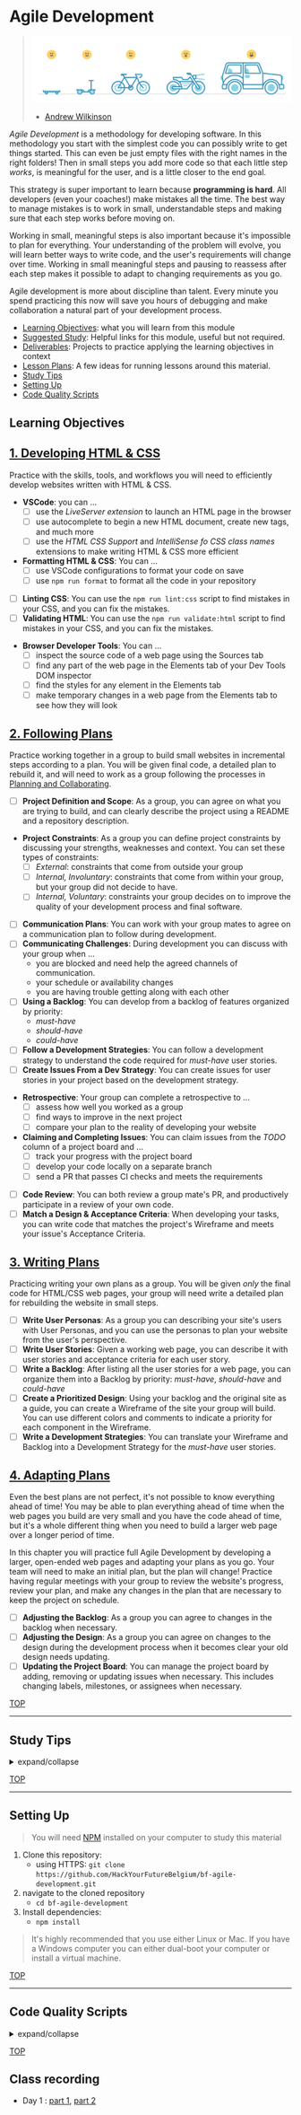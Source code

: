 # Agile Development

> ![skateboard, bike, car](./assets/skateboard-bike-car.png)
>
> - [Andrew Wilkinson](https://awilkinson.medium.com/skateboard-bike-car-6bec841ed96e)

_Agile Development_ is a methodology for developing software. In this
methodology you start with the simplest code you can possibly write to get
things started. This can even be just empty files with the right names in the
right folders! Then in small steps you add more code so that each little step
_works_, is meaningful for the user, and is a little closer to the end goal.

This strategy is super important to learn because **programming is hard**. All
developers (even your coaches!) make mistakes all the time. The best way to
manage mistakes is to work in small, understandable steps and making sure that
each step works before moving on.

Working in small, meaningful steps is also important because it's impossible to
plan for everything. Your understanding of the problem will evolve, you will
learn better ways to write code, and the user's requirements will change over
time. Working in small meaningful steps and pausing to reassess after each step
makes it possible to adapt to changing requirements as you go.

Agile development is more about discipline than talent. Every minute you spend
practicing this now will save you hours of debugging and make collaboration a
natural part of your development process.

- [Learning Objectives](#learning-objectives): what you will learn from this
  module
- [Suggested Study](./suggested-study.md): Helpful links for this module, useful
  but not required.
- [Deliverables](./deliverables): Projects to practice applying the learning
  objectives in context
- [Lesson Plans](./lesson-plans): A few ideas for running lessons around this
  material.
- [Study Tips](#study-tips)
- [Setting Up](#setting-up)
- [Code Quality Scripts](#code-quality-scripts)

## Learning Objectives

## [1. Developing HTML & CSS](./1-developing-html-and-css/)

Practice with the skills, tools, and workflows you will need to efficiently
develop websites written with HTML & CSS.

- **VSCode**: you can ...
  - [ ] use the _LiveServer extension_ to launch an HTML page in the browser
  - [ ] use autocomplete to begin a new HTML document, create new tags, and much
        more
  - [ ] use the _HTML CSS Support_ and _IntelliSense fo CSS class names_
        extensions to make writing HTML & CSS more efficient
- **Formatting HTML & CSS**: You can ...
  - [ ] use VSCode configurations to format your code on save
  - [ ] use `npm run format` to format all the code in your repository
- [ ] **Linting CSS**: You can use the `npm run lint:css` script to find
      mistakes in your CSS, and you can fix the mistakes.
- [ ] **Validating HTML**: You can use the `npm run validate:html` script to
      find mistakes in your CSS, and you can fix the mistakes.
- **Browser Developer Tools**: You can ...
  - [ ] inspect the source code of a web page using the Sources tab
  - [ ] find any part of the web page in the Elements tab of your Dev Tools DOM
        inspector
  - [ ] find the styles for any element in the Elements tab
  - [ ] make temporary changes in a web page from the Elements tab to see how
        they will look

## [2. Following Plans](./2-following-plans/)

Practice working together in a group to build small websites in incremental
steps according to a plan. You will be given final code, a detailed plan to
rebuild it, and will need to work as a group following the processes in
[Planning and Collaborating](https://github.com/HackYourFutureBelgium/planning-and-collaborating).

- [ ] **Project Definition and Scope**: As a group, you can agree on what you
      are trying to build, and can clearly describe the project using a README
      and a repository description.
- **Project Constraints**: As a group you can define project constraints by
  discussing your strengths, weaknesses and context. You can set these types of
  constraints:
  - [ ] _External_: constraints that come from outside your group
  - [ ] _Internal, Involuntary_: constraints that come from within your group,
        but your group did not decide to have.
  - [ ] _Internal, Voluntary_: constraints your group decides on to improve the
        quality of your development process and final software.
- [ ] **Communication Plans**: You can work with your group mates to agree on a
      communication plan to follow during development.
- [ ] **Communicating Challenges**: During development you can discuss with your
      group when ...
  - you are blocked and need help the agreed channels of communication.
  - your schedule or availability changes
  - you are having trouble getting along with each other
- [ ] **Using a Backlog**: You can develop from a backlog of features organized
      by priority:
  - _must-have_
  - _should-have_
  - _could-have_
- [ ] **Follow a Development Strategies**: You can follow a development strategy
      to understand the code required for _must-have_ user stories.
- [ ] **Create Issues From a Dev Strategy**: You can create issues for user
      stories in your project based on the development strategy.
- **Retrospective**: Your group can complete a retrospective to ...
  - [ ] assess how well you worked as a group
  - [ ] find ways to improve in the next project
  - [ ] compare your plan to the reality of developing your website
- **Claiming and Completing Issues**: You can claim issues from the _TODO_
  column of a project board and ...
  - [ ] track your progress with the project board
  - [ ] develop your code locally on a separate branch
  - [ ] send a PR that passes CI checks and meets the requirements
- [ ] **Code Review**: You can both review a group mate's PR, and productively
      participate in a review of your own code.
- [ ] **Match a Design & Acceptance Criteria**: When developing your tasks, you
      can write code that matches the project's Wireframe and meets your issue's
      Acceptance Criteria.

## [3. Writing Plans](./3-writing-plans/)

Practicing writing your own plans as a group. You will be given _only_ the final
code for HTML/CSS web pages, your group will need write a detailed plan for
rebuilding the website in small steps.

- [ ] **Write User Personas**: As a group you can describing your site's users
      with User Personas, and you can use the personas to plan your website from
      the user's perspective.
- [ ] **Write User Stories**: Given a working web page, you can describe it with
      user stories and acceptance criteria for each user story.
- [ ] **Write a Backlog**: After listing all the user stories for a web page,
      you can organize them into a Backlog by priority: _must-have_,
      _should-have_ and _could-have_
- [ ] **Create a Prioritized Design**: Using your backlog and the original site
      as a guide, you can create a Wireframe of the site your group will build.
      You can use different colors and comments to indicate a priority for each
      component in the Wireframe.
- [ ] **Write a Development Strategies**: You can translate your Wireframe and
      Backlog into a Development Strategy for the _must-have_ user stories.

## [4. Adapting Plans](./4-adapting-plans/)

Even the best plans are not perfect, it's not possible to know everything ahead
of time! You may be able to plan everything ahead of time when the web pages you
build are very small and you have the code ahead of time, but it's a whole
different thing when you need to build a larger web page over a longer period of
time.

In this chapter you will practice full Agile Development by developing a larger,
open-ended web pages and adapting your plans as you go. Your team will need to
make an initial plan, but the plan will change! Practice having regular meetings
with your group to review the website's progress, review your plan, and make any
changes in the plan that are necessary to keep the project on schedule.

- [ ] **Adjusting the Backlog**: As a group you can agree to changes in the
      backlog when necessary.
- [ ] **Adjusting the Design**: As a group you can agree on changes to the
      design during the development process when it becomes clear your old
      design needs updating.
- [ ] **Updating the Project Board**: You can manage the project board by
      adding, removing or updating issues when necessary. This includes changing
      labels, milestones, or assignees when necessary.

[TOP](#agile-development)

---

## Study Tips

<details>
<summary>expand/collapse</summary>
<br>

- Don't rush, understand! Programming is hard.
  - The examples and exercises will still be there to study later.
  - It's better to fail tests slowly and learn from your mistakes than to pass
    tests quickly and not understand why.
- Don't skip the examples! Understanding and experimenting with working code is
  a very effective way to learn programming.
- Write lots of comments in the examples and exercises. The code in this
  repository is yours to study, modify and re-use in projects.
- Practice
  [Pair Programming](https://home.hackyourfuture.be/students/study-tips/pair-programming):
  two people, one computer.
- Take a look through the
  [Learning From Code](https://home.hackyourfuture.be/students/study-tips/learning-from-code)
  guide for more study tips

### Study Board

Creating a project board on your GitHub account for tracking your study at HYF
can help you keep track of everything you're learning. You can create the board
at this link: `https://github.com/your_user_name?tab=projects`.

These 4 columns may be helpful:

- **todo**: material you have not studied yet
- **studying**: material you are currently studying
- **to review**: material you want to review again in the future
- **learned**: material you know well enough that you could help your classmates
  learn it

</details>

[TOP](#agile-development)

---

## Setting Up

> You will need
> [NPM](https://docs.npmjs.com/downloading-and-installing-node-js-and-npm)
> installed on your computer to study this material

1. Clone this repository:
   - using HTTPS:
     `git clone https://github.com/HackYourFutureBelgium/bf-agile-development.git`
2. navigate to the cloned repository
   - `cd bf-agile-development`
3. Install dependencies:
   - `npm install`

> It's highly recommended that you use either Linux or Mac. If you have a
> Windows computer you can either dual-boot your computer or install a virtual
> machine.

[TOP](#agile-development)

---

## Code Quality Scripts

<details>
<summary>expand/collapse</summary>
<br>

This repository comes with some scripts to check the quality of this code. You
can run these scripts to check the code provided by HYF, and to check the code
you write when experiment with the examples and complete the exercises.

### `npm run format`

This script will format all of the code in this repository making sure that all
the indentations are correct, the code is easy to read, and letting you know if
there are any syntax errors.

### `npm run format:check`

Checks the formatting of all files in the repository and throws an error if any
files are not well-formatted.

### `npm run spell-check`

This script will check all of the files in your repository for spelling
mistakes. Spelling is not just a detail, is important! Good spelling helps
others read and understand your programs with less effort.

`spell-check` is not so clever though, it doesn't have _all_ possible words in
it's dictionary and it won't know if you _wanted_ to spell a word incorrectly.
If you think one of it's "Unknown word"s is not a problem, you can either ignore
the suggestion or add the word to the `"words": [ ... ],` list in
[.cspell.json](./.cspell.json).

### `npm run lint:md`

This script will [lint](https://en.wikipedia.org/wiki/Lint_%28software%29) all
the Markdown files in this repository, checking for syntax mistakes and other
bad practices. Fixing linting errors will help you learn to write better code by
pointing out your mistakes _before_ they cause problems in your program.

Some linting errors will take some practice to understand and fix, but it will
be a good use of time.

### `npm run lint:ls` & `npm run lint:css`

This script will [lint](https://en.wikipedia.org/wiki/Lint_%28software%29) the
names of all files and folders in the project to check that they follow the
project naming convention
([kebab-case](https://betterprogramming.pub/string-case-styles-camel-pascal-snake-and-kebab-case-981407998841)).

### `npm run validate:html`

This script will
[validate](https://webplatform.github.io/docs/guides/html_validation/) the HTML
in this repsitory using
[html-validate](https://gitlab.com/html-validate/html-validate).

</details>

[TOP](#agile-development)

## Class recording

- Day 1 : [part 1](https://youtu.be/Vy1BLdDtgzU),
  [part 2](https://youtu.be/wk4hwEjfi0g)
